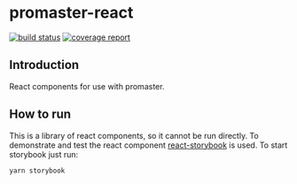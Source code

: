 # promaster-react

[![build status](https://gitlab.divid.se/promaster-sdk/promaster-react/badges/master/build.svg)](https://gitlab.divid.se/promaster-sdk/promaster-react/commits/master)
[![coverage report](https://gitlab.divid.se/promaster-sdk/promaster-react/badges/master/coverage.svg)](https://gitlab.divid.se/promaster-sdk/promaster-react/commits/master)

## Introduction

React components for use with promaster.

## How to run

This is a library of react components, so it cannot be run directly. To demonstrate and test the react component [react-storybook](https://storybook.js.org/) is used. To start storybook just run:

```
yarn storybook
```
